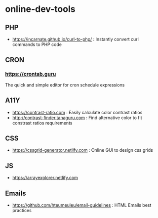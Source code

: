 # online-dev-tools

## PHP
* https://incarnate.github.io/curl-to-php/ : Instantly convert curl commands to PHP code

## CRON

### https://crontab.guru
The quick and simple editor for cron schedule expressions

## A11Y
* https://contrast-ratio.com : Easily calculate color contrast ratios
* http://contrast-finder.tanaguru.com : Find alternative color to fit constrast ratios requirements

## CSS
* https://cssgrid-generator.netlify.com : Online GUI to design css grids

## JS
* https://arrayexplorer.netlify.com

## Emails
* https://github.com/hteumeuleu/email-guidelines : HTML Emails best practices
